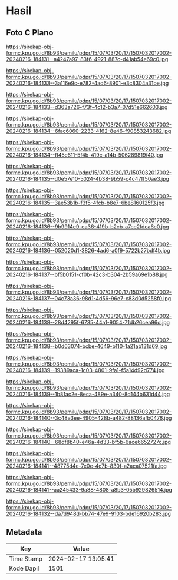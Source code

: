 # Hasil

## Foto C Plano

https://sirekap-obj-formc.kpu.go.id/8b93/pemilu/pdpr/15/07/03/20/17/1507032017002-20240216-184131--a4247a97-83f6-4921-887c-d41ab54e69c0.jpg

https://sirekap-obj-formc.kpu.go.id/8b93/pemilu/pdpr/15/07/03/20/17/1507032017002-20240216-184133--3a116e9c-e782-4ad6-8901-e3c8304a31be.jpg

https://sirekap-obj-formc.kpu.go.id/8b93/pemilu/pdpr/15/07/03/20/17/1507032017002-20240216-184133--d363a726-f73f-4c12-b3a7-07d51e662603.jpg

https://sirekap-obj-formc.kpu.go.id/8b93/pemilu/pdpr/15/07/03/20/17/1507032017002-20240216-184134--6fac6060-2233-4162-8e46-f90853243682.jpg

https://sirekap-obj-formc.kpu.go.id/8b93/pemilu/pdpr/15/07/03/20/17/1507032017002-20240216-184134--ff45c611-5f4b-419c-a14b-506289819f40.jpg

https://sirekap-obj-formc.kpu.go.id/8b93/pemilu/pdpr/15/07/03/20/17/1507032017002-20240216-184135--d0e57e10-5024-4b38-9b59-c4c47ff50ae3.jpg

https://sirekap-obj-formc.kpu.go.id/8b93/pemilu/pdpr/15/07/03/20/17/1507032017002-20240216-184135--3ae53b1b-f3f5-4fcb-b8e7-6be8160125f3.jpg

https://sirekap-obj-formc.kpu.go.id/8b93/pemilu/pdpr/15/07/03/20/17/1507032017002-20240216-184136--9b9914e9-ea36-419b-b2cb-a7ce2fdca6c0.jpg

https://sirekap-obj-formc.kpu.go.id/8b93/pemilu/pdpr/15/07/03/20/17/1507032017002-20240216-184136--052020d1-3826-4ad6-a0f9-5722b27bdf4b.jpg

https://sirekap-obj-formc.kpu.go.id/8b93/pemilu/pdpr/15/07/03/20/17/1507032017002-20240216-184137--bf5b0151-cf0b-42c3-b304-2b59a69e1b88.jpg

https://sirekap-obj-formc.kpu.go.id/8b93/pemilu/pdpr/15/07/03/20/17/1507032017002-20240216-184137--04c73a36-98d1-4d56-96e7-c83d0d5258f0.jpg

https://sirekap-obj-formc.kpu.go.id/8b93/pemilu/pdpr/15/07/03/20/17/1507032017002-20240216-184138--28d4295f-6735-44a1-9054-71db26cea96d.jpg

https://sirekap-obj-formc.kpu.go.id/8b93/pemilu/pdpr/15/07/03/20/17/1507032017002-20240216-184138--b0d63074-bcbe-4649-b110-1a21ab131d69.jpg

https://sirekap-obj-formc.kpu.go.id/8b93/pemilu/pdpr/15/07/03/20/17/1507032017002-20240216-184139--19389aca-1c03-4801-9fa1-f5a14d92d774.jpg

https://sirekap-obj-formc.kpu.go.id/8b93/pemilu/pdpr/15/07/03/20/17/1507032017002-20240216-184139--1b81ac2e-8eca-489e-a340-8d144b631d44.jpg

https://sirekap-obj-formc.kpu.go.id/8b93/pemilu/pdpr/15/07/03/20/17/1507032017002-20240216-184140--3c48a3ee-4905-428b-a482-88136afb0476.jpg

https://sirekap-obj-formc.kpu.go.id/8b93/pemilu/pdpr/15/07/03/20/17/1507032017002-20240216-184140--68df8b40-e46a-4d33-bf5b-6ace6652727c.jpg

https://sirekap-obj-formc.kpu.go.id/8b93/pemilu/pdpr/15/07/03/20/17/1507032017002-20240216-184141--48775d4e-7e0e-4c7b-830f-a2aca07521fa.jpg

https://sirekap-obj-formc.kpu.go.id/8b93/pemilu/pdpr/15/07/03/20/17/1507032017002-20240216-184141--aa245433-9a88-4808-a8b3-05b929826514.jpg

https://sirekap-obj-formc.kpu.go.id/8b93/pemilu/pdpr/15/07/03/20/17/1507032017002-20240216-184132--da7d948d-bb74-47e9-9103-bde16920b283.jpg


## Metadata

| Key        | Value               |
| ---------- | ------------------- |
| Time Stamp | 2024-02-17 13:05:41 |
| Kode Dapil | 1501                |



